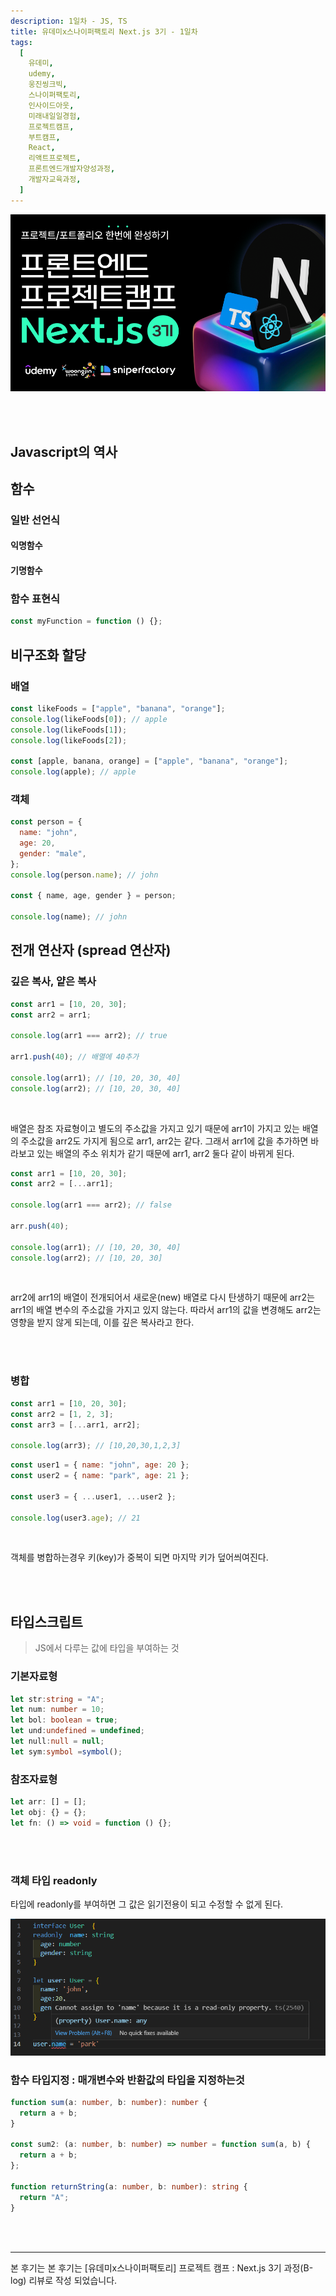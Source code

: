 ```yaml
---
description: 1일차 - JS, TS
title: 유데미x스나이퍼팩토리 Next.js 3기 - 1일차
tags:
  [
    유데미,
    udemy,
    웅진씽크빅,
    스나이퍼팩토리,
    인사이드아웃,
    미래내일일경험,
    프로젝트캠프,
    부트캠프,
    React,
    리액트프로젝트,
    프론트엔드개발자양성과정,
    개발자교육과정,
  ]
---
```


![alt text](./img/image-1.png)

<br />
<br />

## Javascript의 역사

## 함수

### 일반 선언식

#### 익명함수

#### 기명함수

### 함수 표현식

```js
const myFunction = function () {};
```

## 비구조화 할당

### 배열

```js
const likeFoods = ["apple", "banana", "orange"];
console.log(likeFoods[0]); // apple
console.log(likeFoods[1]);
console.log(likeFoods[2]);

const [apple, banana, orange] = ["apple", "banana", "orange"];
console.log(apple); // apple
```

### 객체

```js
const person = {
  name: "john",
  age: 20,
  gender: "male",
};
console.log(person.name); // john

const { name, age, gender } = person;

console.log(name); // john
```

## 전개 연산자 (spread 연산자)

### 깊은 복사, 얕은 복사

```js title='얕은 복사'
const arr1 = [10, 20, 30];
const arr2 = arr1;

console.log(arr1 === arr2); // true

arr1.push(40); // 배열에 40추가

console.log(arr1); // [10, 20, 30, 40]
console.log(arr2); // [10, 20, 30, 40]
```

<br />

배열은 참조 자료형이고 별도의 주소값을 가지고 있기 때문에 arr1이 가지고 있는 배열의 주소값을 arr2도 가지게 됨으로 arr1, arr2는 같다.
그래서 arr1에 값을 추가하면 바라보고 있는 배열의 주소 위치가 같기 때문에 arr1, arr2 둘다 같이 바뀌게 된다.
<br />

```js title='깊은 복사'
const arr1 = [10, 20, 30];
const arr2 = [...arr1];

console.log(arr1 === arr2); // false

arr.push(40);

console.log(arr1); // [10, 20, 30, 40]
console.log(arr2); // [10, 20, 30]
```

<br />

arr2에 arr1의 배열이 전개되어서 새로운(new) 배열로 다시 탄생하기 때문에 arr2는 arr1의 배열 변수의 주소값을 가지고 있지 않는다. 따라서 arr1의 값을 변경해도 arr2는 영향을 받지 않게 되는데, 이를 깊은 복사라고 한다.

<br />
<br />

### 병합

```js title='배열'
const arr1 = [10, 20, 30];
const arr2 = [1, 2, 3];
const arr3 = [...arr1, arr2];

console.log(arr3); // [10,20,30,1,2,3]
```

```js title='객체'
const user1 = { name: "john", age: 20 };
const user2 = { name: "park", age: 21 };

const user3 = { ...user1, ...user2 };

console.log(user3.age); // 21
```

<br />

객체를 병합하는경우 키(key)가 중복이 되면 마지막 키가 덮어씌여진다.

<br />
<br />

## 타입스크립트

> JS에서 다루는 값에 타입을 부여하는 것

### 기본자료형

```ts
let str:string = "A";
let num: number = 10;
let bol: boolean = true;
let und:undefined = undefined;
let null:null = null;
let sym:symbol =symbol();
```

### 참조자료형

```ts
let arr: [] = [];
let obj: {} = {};
let fn: () => void = function () {};
```

<br />
<br />

### 객체 타입 readonly

타입에 readonly를 부여하면 그 값은 읽기전용이 되고 수정할 수 없게 된다.

![alt text](image.png)

### 함수 타입지정 : 매개변수와 반환값의 타입을 지정하는것

```ts
function sum(a: number, b: number): number {
  return a + b;
}

const sum2: (a: number, b: number) => number = function sum(a, b) {
  return a + b;
};

function returnString(a: number, b: number): string {
  return "A";
}
```

<br />
<br />

---

본 후기는 본 후기는 [유데미x스나이퍼팩토리] 프로젝트 캠프 : Next.js 3기 과정(B-log) 리뷰로 작성 되었습니다.

